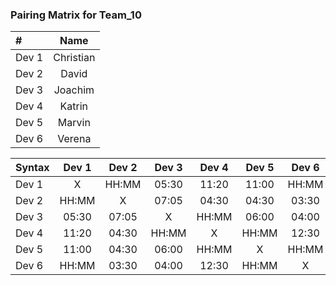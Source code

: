 ### Pairing Matrix for Team_10

| #                | Name       | 
| :---             |    :----:  |
| Dev 1            | Christian  |
| Dev 2            | David      |
| Dev 3            | Joachim    |
| Dev 4            | Katrin     |
| Dev 5            | Marvin     |
| Dev 6            | Verena     |

| Syntax      | Dev 1       | Dev 2       | Dev 3       | Dev 4       | Dev 5       | Dev 6      | 
| :---        |    :----:   |    :----:   |    :----:   |    :----:   |    :----:   |    :----:  | 
| Dev 1       | X           | HH:MM       | 05:30       | 11:20       | 11:00       | HH:MM      | 
| Dev 2       | HH:MM       | X           | 07:05       | 04:30       | 04:30       | 03:30      |
| Dev 3       | 05:30       | 07:05       | X           | HH:MM       | 06:00       | 04:00      | 
| Dev 4       | 11:20       | 04:30       | HH:MM       | X           | HH:MM       | 12:30      | 
| Dev 5       | 11:00       | 04:30       | 06:00       | HH:MM       | X           | HH:MM      | 
| Dev 6       | HH:MM       | 03:30       | 04:00       | 12:30       | HH:MM       | X          | 

